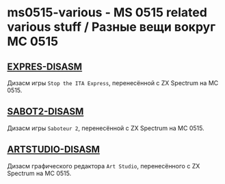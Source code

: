 ﻿# ms0515-various - MS 0515 related various stuff / Разные вещи вокруг МС 0515


## [EXPRES-DISASM](EXPRES-DISASM)

Дизасм игры `Stop the ITA Express`, перенесённой с ZX Spectrum на МС 0515.


## [SABOT2-DISASM](SABOT2-DISASM)

Дизасм игры `Saboteur 2`, перенесённой с ZX Spectrum на МС 0515.


## [ARTSTUDIO-DISASM](ARTSTUDIO-DISASM)

Дизасм графического редактора `Art Studio`, перенесённого с ZX Spectrum на МС 0515.

